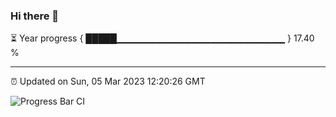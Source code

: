 ### Hi there 👋

⏳ Year progress { █████▁▁▁▁▁▁▁▁▁▁▁▁▁▁▁▁▁▁▁▁▁▁▁▁▁ } 17.40 %

---

⏰ Updated on Sun, 05 Mar 2023 12:20:26 GMT

![Progress Bar CI](https://github.com/liununu/liununu/workflows/Progress%20Bar%20CI/badge.svg)
